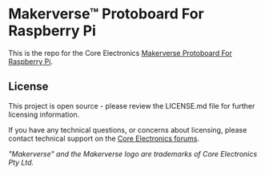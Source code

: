# Makerverse™ Protoboard For Raspberry Pi

This is the repo for the Core Electronics [Makerverse Protoboard For Raspberry Pi](https://core-electronics.com.au/catalog/product/view/sku/CE08238).

## License
This project is open source - please review the LICENSE.md file for further licensing information.

If you have any technical questions, or concerns about licensing, please contact technical support on the [Core Electronics forums](https://forum.core-electronics.com.au/).

*\"Makerverse\" and the Makerverse logo are trademarks of Core Electronics Pty Ltd.*
